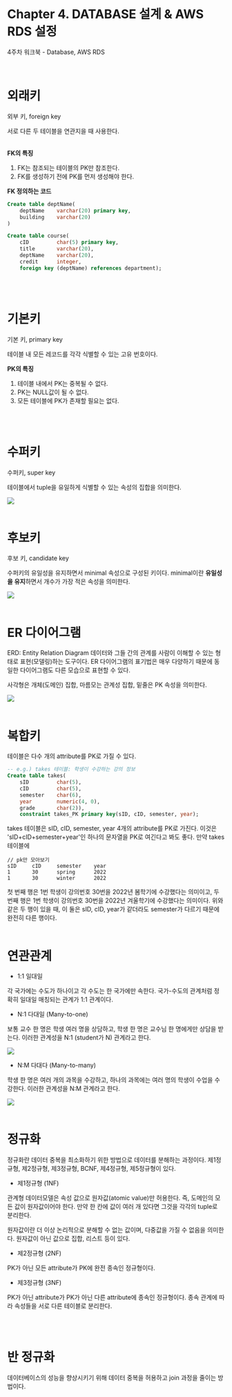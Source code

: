 # **Chapter 4. DATABASE 설계 & AWS RDS 설정**
4주차 워크북 - Database, AWS RDS

<br>

# **외래키**
외부 키, foreign key

서로 다른 두 테이블을 연관지을 때 사용한다.
<br>
<br>

**FK의 특징**
1. FK는 참조되는 테이블의 PK만 참조한다.
2. FK를 생성하기 전에 PK를 먼저 생성해야 한다.

**FK 정의하는 코드**

```sql
Create table deptName(
    deptName    varchar(20) primary key,
    building    varchar(20)
)

Create table course(
    cID         char(5) primary key,
    title       varchar(20),
    deptName    varchar(20),
    credit      integer,
    foreign key (deptName) references department);
```

<br>
<br>    

# **기본키**
기본 키, primary key

테이블 내 모든 레코드를 각각 식별할 수 있는 고유 번호이다.

**PK의 특징**
1. 테이블 내에서 PK는 중복될 수 없다.
2. PK는 NULL값이 될 수 없다.
3. 모든 테이블에 PK가 존재할 필요는 없다.
<br>
<br>


# **수퍼키**
수퍼키, super key

테이블에서 tuple을 유일하게 식별할 수 있는 속성의 집합을 의미한다.

![](./img/superkey.png)
<br>
<br>


# **후보키**
후보 키, candidate key

수퍼키의 유일성을 유지하면서 minimal 속성으로 구성된 키이다. minimal이란 **유일성을 유지**하면서 개수가 가장 적은 속성을 의미한다.

![](./img/candidate.png)
<br>
<br>


# **ER 다이어그램**
ERD: Entity Relation Diagram
데이터와 그들 간의 관계를 사람이 이해할 수 있는 형태로 표현(모델링)하는 도구이다. ER 다이어그램의 표기법은 매우 다양하기 때문에 동일한 다이어그램도 다른 모습으로 표현할 수 있다.

사각형은 개체(도메인) 집합, 마름모는 관계성 집합, 밑줄은 PK 속성을 의미한다.

![](./img/ER%20diagram.png)
<br>
<br>


# **복합키**
테이블은 다수 개의 attribute를 PK로 가질 수 있다.
```sql
-- e.g.) takes 테이블: 학생이 수강하는 강의 정보
Create table takes(
    sID         char(5),
    cID         char(5),
    semester    char(6),
    year        numeric(4, 0),
    grade       char(2)),
    constraint takes_PK primary key(sID, cID, semester, year);
```
takes 테이블은 sID, cID, semester, year 4개의 attribute를 PK로 가진다. 이것은 'sID+cID+semester+year'인 하나의 문자열을 PK로 여긴다고 봐도 좋다. 만약 takes 테이블에

``` 
// pk만 모아보기
sID     cID     semester    year
1       30      spring      2022
1       30      winter      2022
```
첫 번째 행은 1번 학생이 강의번호 30번을 2022년 봄학기에 수강했다는 의미이고, 두 번째 행은 1번 학생이 강의번호 30번을 2022년 겨울학기에 수강했다는 의미이다. 위와 같은 두 행이 있을 때, 이 둘은 sID, cID, year가 같더라도 semester가 다르기 때문에 완전히 다른 행이다.
<br>
<br>


# **연관관계**
- 1:1 일대일

각 국가에는 수도가 하나이고 각 수도는 한 국가에만 속한다. 국가-수도의 관계처럼 정확히 일대일 매칭되는 관계가 1:1 관계이다.

- N:1 다대일 (Many-to-one)

보통 교수 한 명은 학생 여러 명을 상담하고, 학생 한 명은 교수님 한 명에게만 상담을 받는다. 이러한 관계성을 N:1 (student가 N) 관계라고 한다.

![](./img/N1.png)

- N:M 다대다 (Many-to-many)

학생 한 명은 여러 개의 과목을 수강하고, 하나의 과목에는 여러 명의 학생이 수업을 수강한다. 이러한 관계성을 N:M 관계라고 한다.

![](./img/NN.png)
<br>
<br>


# **정규화**
정규화란 데이터 중복을 최소화하기 위한 방법으로 데이터를 분해하는 과정이다.
제1정규형, 제2정규형, 제3정규형, BCNF, 제4정규형, 제5정규형이 있다.

- 제1정규형 (1NF)

관계형 데이터모델은 속성 값으로 원자값(atomic value)만 허용한다. 즉, 도메인의 모든 값이 원자값이어야 한다. 만약 한 칸에 값이 여러 개 있다면 그것을 각각의 tuple로 분리한다.

원자값이란 더 이상 논리적으로 분해할 수 없는 값이며, 다중값을 가질 수 없음을 의미한다. 
원자값이 아닌 값으로 집합, 리스트 등이 있다.

- 제2정규형 (2NF)

PK가 아닌 모든 attribute가 PK에 완전 종속인 정규형이다. 

- 제3정규형 (3NF)

 PK가 아닌 attribute가 PK가 아닌 다른 attribute에 종속인 정규형이다. 종속 관계에 따라 속성들을 서로 다른 테이블로 분리한다.

<br>
<br>


# **반 정규화**
데이터베이스의 성능을 향상시키기 위해 데이터 중복을 허용하고 join 과정을 줄이는 방법이다.

<br>
<br>